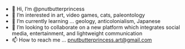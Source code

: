 - 👋 Hi, I’m @pnutbutterprincess
- 👀 I’m interested in art, video games, cats, paleontology
- 🌱 I’m currently learning ... geology, anticolonialism, Japanese
- 💞️ I’m looking to collaborate on a new platform which integrates social media, entertainment, and lightweight communication
- 📫 How to reach me ... pnutbutterprincess.art@gmail.com

<!---
pnutbutterprincess/pnutbutterprincess is a ✨ special ✨ repository because its `README.md` (this file) appears on your GitHub profile.
You can click the Preview link to take a look at your changes.
--->
